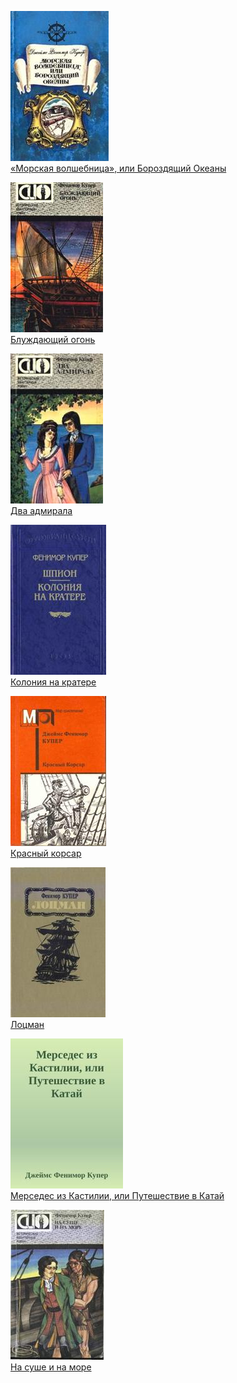![](«Морская%20волшебница»,%20или%20Бороздящий%20Океаны.jpg)  
[«Морская волшебница», или Бороздящий Океаны](«Морская%20волшебница»,%20или%20Бороздящий%20Океаны.txt)

![](Блуждающий%20огонь.jpg)  
[Блуждающий огонь](Блуждающий%20огонь.txt)

![](Два%20адмирала.jpg)  
[Два адмирала](Два%20адмирала.txt)

![](Колония%20на%20кратере.jpg)  
[Колония на кратере](Колония%20на%20кратере.txt)

![](Красный%20корсар.jpg)  
[Красный корсар](Красный%20корсар.txt)

![](Лоцман.jpg)  
[Лоцман](Лоцман.txt)

![](Мерседес%20из%20Кастилии,%20или%20Путешествие%20в%20Катай.jpg)  
[Мерседес из Кастилии, или Путешествие в Катай](Мерседес%20из%20Кастилии,%20или%20Путешествие%20в%20Катай.txt)

![](На%20суше%20и%20на%20море.jpg)  
[На суше и на море](На%20суше%20и%20на%20море.txt)
